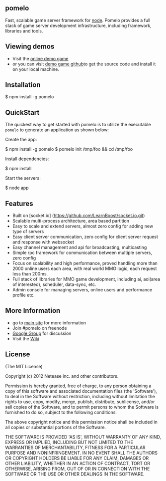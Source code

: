 ## pomelo

Fast, scalable game server framework for  [node](http://nodejs.org).
Pomelo provides a full stack of game server development infrastructure, including framework, libraries and tools.

## Viewing demos

 * Visit the [online demo game](http://nodejs.netease.com/lordofpomelo)
 * or you can visit [demo game github](http://github.com/node-pomelo/lordofpomelo)to get the source code and install it on your local machine.


## Installation
  $ npm install -g pomelo

## QuickStart

The quickest way to get started with pomelo is to utilize the executable `pomelo` to generate an application as shown below:

 Create the app:

  $ npm install -g pomelo
  $ pomelo init /tmp/foo && cd /tmp/foo

 Install dependencies:

  $ npm install

 Start the servers:

  $ node app

## Features

  * Built on [socket.io] (https://github.com/LearnBoost/socket.io.git)
  * Scalable multi-process architecture, area based partition
  * Easy to scale and extend servers, almost zero config for adding new type of servers
  * Easy client server communication, zero config for client server request and response with websocket
  * Easy channel management and api for broadcasting, multicasting
  * Simple rpc framework for communication between multiple servers, zero config
  * Focus on scalability and high performance,  proved handling more than 2000 online users each area, with real world MMO logic, each request less than 200ms.
  * Full stack of libraries for MMO game development, including ai, aoi(area of interested), scheduler, data-sync, etc.
  * Admin console for managing servers, online users and performance profile etc.

## More Information
  * go to [main site](http://nodejs.netease.com/pomelo) for more information
  * Join #pomelo on freenode
  * [Google Group](http://groups.google.com/group/pomelo) for discussion
  * Visit the [Wiki](http://github.com/node-pomelo/pomelo/wiki)

## License

(The MIT License)

Copyright (c) 2012 Netease inc. and other contributors.

Permission is hereby granted, free of charge, to any person obtaining
a copy of this software and associated documentation files (the
'Software'), to deal in the Software without restriction, including
without limitation the rights to use, copy, modify, merge, publish,
distribute, sublicense, and/or sell copies of the Software, and to
permit persons to whom the Software is furnished to do so, subject to
the following conditions:

The above copyright notice and this permission notice shall be
included in all copies or substantial portions of the Software.

THE SOFTWARE IS PROVIDED 'AS IS', WITHOUT WARRANTY OF ANY KIND,
EXPRESS OR IMPLIED, INCLUDING BUT NOT LIMITED TO THE WARRANTIES OF
MERCHANTABILITY, FITNESS FOR A PARTICULAR PURPOSE AND NONINFRINGEMENT.
IN NO EVENT SHALL THE AUTHORS OR COPYRIGHT HOLDERS BE LIABLE FOR ANY
CLAIM, DAMAGES OR OTHER LIABILITY, WHETHER IN AN ACTION OF CONTRACT,
TORT OR OTHERWISE, ARISING FROM, OUT OF OR IN CONNECTION WITH THE
SOFTWARE OR THE USE OR OTHER DEALINGS IN THE SOFTWARE.
